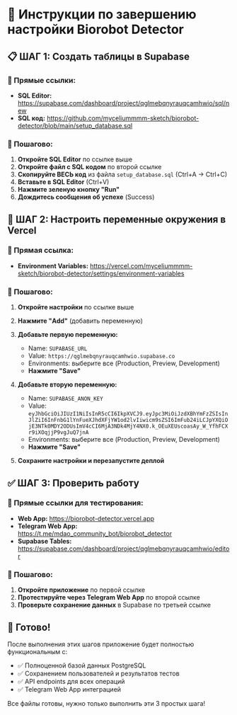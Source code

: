 # 🚀 Инструкции по завершению настройки Biorobot Detector

## 📋 ШАГ 1: Создать таблицы в Supabase

### 🔗 Прямые ссылки:
- **SQL Editor:** https://supabase.com/dashboard/project/qglmebqnyrauqcamhwio/sql/new
- **SQL код:** https://github.com/myceliummmm-sketch/biorobot-detector/blob/main/setup_database.sql

### 📝 Пошагово:
1. **Откройте SQL Editor** по ссылке выше
2. **Откройте файл с SQL кодом** по второй ссылке
3. **Скопируйте ВЕСЬ код** из файла `setup_database.sql` (Ctrl+A → Ctrl+C)
4. **Вставьте в SQL Editor** (Ctrl+V)
5. **Нажмите зеленую кнопку "Run"**
6. **Дождитесь сообщения об успехе** (Success)

## 🔧 ШАГ 2: Настроить переменные окружения в Vercel

### 🔗 Прямая ссылка:
- **Environment Variables:** https://vercel.com/myceliummmm-sketch/biorobot-detector/settings/environment-variables

### 📝 Пошагово:
1. **Откройте настройки** по ссылке выше
2. **Нажмите "Add"** (добавить переменную)
3. **Добавьте первую переменную:**
   - Name: `SUPABASE_URL`
   - Value: `https://qglmebqnyrauqcamhwio.supabase.co`
   - Environments: выберите все (Production, Preview, Development)
   - **Нажмите "Save"**

4. **Добавьте вторую переменную:**
   - Name: `SUPABASE_ANON_KEY`
   - Value: `eyJhbGciOiJIUzI1NiIsInR5cCI6IkpXVCJ9.eyJpc3MiOiJzdXBhYmFzZSIsInJlZiI6InFnbG1lYnFueXJhdXFjYW1od2lvIiwicm9sZSI6ImFub24iLCJpYXQiOjE3NTk0MDY2ODUsImV4cCI6MjA3NDk4MjY4NX0.k_OEuXEUscoasAy_W_YfhFCXr9iXOqjjP9vgJuQ7jnA`
   - Environments: выберите все (Production, Preview, Development)
   - **Нажмите "Save"**

5. **Сохраните настройки и перезапустите деплой**

## ✅ ШАГ 3: Проверить работу

### 🔗 Прямые ссылки для тестирования:
- **Web App:** https://biorobot-detector.vercel.app
- **Telegram Web App:** https://t.me/mdao_community_bot/biorobot_detector
- **Supabase Tables:** https://supabase.com/dashboard/project/qglmebqnyrauqcamhwio/editor

### 📝 Пошагово:
1. **Откройте приложение** по первой ссылке
2. **Протестируйте через Telegram Web App** по второй ссылке
3. **Проверьте сохранение данных** в Supabase по третьей ссылке

## 🎯 Готово!

После выполнения этих шагов приложение будет полностью функциональным с:
- ✅ Полноценной базой данных PostgreSQL
- ✅ Сохранением пользователей и результатов тестов
- ✅ API endpoints для всех операций
- ✅ Telegram Web App интеграцией

Все файлы готовы, нужно только выполнить эти 3 простых шага!